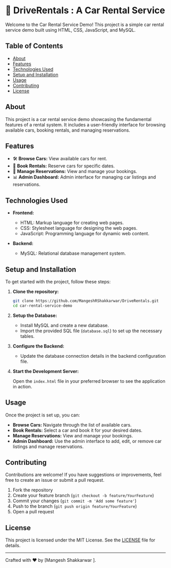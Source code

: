 # 🚗 DriveRentals : A Car Rental Service 

Welcome to the Car Rental Service Demo! This project is a simple car rental service demo built using HTML, CSS, JavaScript, and MySQL.

## Table of Contents

- [About](#about)
- [Features](#features)
- [Technologies Used](#technologies-used)
- [Setup and Installation](#setup-and-installation)
- [Usage](#usage)
- [Contributing](#contributing)
- [License](#license)

## About

This project is a car rental service demo showcasing the fundamental features of a rental system. It includes a user-friendly interface for browsing available cars, booking rentals, and managing reservations.

## Features

- 🛠️ **Browse Cars:** View available cars for rent.
- 📝 **Book Rentals:** Reserve cars for specific dates.
- 📅 **Manage Reservations:** View and manage your bookings.
- 📊 **Admin Dashboard:** Admin interface for managing car listings and reservations.

## Technologies Used

- **Frontend:**
  - HTML: Markup language for creating web pages.
  - CSS: Stylesheet language for designing the web pages.
  - JavaScript: Programming language for dynamic web content.

- **Backend:**
  - MySQL: Relational database management system.

## Setup and Installation

To get started with the project, follow these steps:

1. **Clone the repository:**

    ```bash
    git clone https://github.com/MangeshRShakkarwar/DriveRentals.git
    cd car-rental-service-demo
    ```

2. **Setup the Database:**

    - Install MySQL and create a new database.
    - Import the provided SQL file (`database.sql`) to set up the necessary tables.

3. **Configure the Backend:**

    - Update the database connection details in the backend configuration file.

4. **Start the Development Server:**

    Open the `index.html` file in your preferred browser to see the application in action.

## Usage

Once the project is set up, you can:

- **Browse Cars:** Navigate through the list of available cars.
- **Book Rentals:** Select a car and book it for your desired dates.
- **Manage Reservations:** View and manage your bookings.
- **Admin Dashboard:** Use the admin interface to add, edit, or remove car listings and manage reservations.

## Contributing

Contributions are welcome! If you have suggestions or improvements, feel free to create an issue or submit a pull request.

1. Fork the repository
2. Create your feature branch (`git checkout -b feature/YourFeature`)
3. Commit your changes (`git commit -m 'Add some feature'`)
4. Push to the branch (`git push origin feature/YourFeature`)
5. Open a pull request

## License

This project is licensed under the MIT License. See the [LICENSE](LICENSE) file for details.

---

Crafted with ❤️ by [Mangesh Shakkarwar ].
